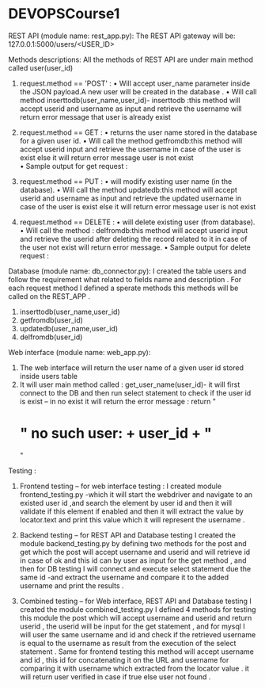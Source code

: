 # DEVOPSCourse1

REST API (module name: rest_app.py):
The REST API gateway will be: 127.0.0.1:5000/users/<USER_ID>

Methods descriptions: 
All the methods of  REST API  are under main method called user(user_id)
1.	request.method == 'POST' :
•	Will accept user_name parameter inside the JSON payload.A new user will be created in the database .
•	Will call method inserttodb(user_name,user_id)- inserttodb :this method will accept userid and username as input and retrieve the username will return error message that user is already exist


2.	 request.method == GET :
•	returns the user name stored in the database for a given user id. 
•	Will call the method getfromdb:this method will accept userid  input and retrieve the username in case of the user is exist else it will return error message user is not exist  
•	Sample output  for get request : 


3.	request.method == PUT :
•	will modify existing user name (in the database).
•	Will call the method updatedb:this method will accept userid and username as input and retrieve the  updated username in case of the user is exist else it will return error message user is not exist

4.	request.method == DELETE :
•	will delete existing user (from database).
•	Will call the method : delfromdb:this method will accept userid  input and retrieve the userid after deleting the record related to  it  in case of the user not exist   will return error message.
•	Sample output  for delete request : 



Database (module name: db_connector.py):
I created the table users and  follow the requirement  what related to  fields name and  description . 
For each request method I defined a sperate methods this methods will be called on the REST_APP . 
1.	inserttodb(user_name,user_id)
2.	getfromdb(user_id)
3.	updatedb(user_name,user_id)
4.	delfromdb(user_id) 


Web interface (module name: web_app.py):
1.	The web interface will return the user name of a given user id stored inside users table
2.	It will user main method called : get_user_name(user_id)- it will first connect to the DB and then run select statement to check if the user id is exist – in no exist it will return the error message : return "<H1 id='error'>" no such user: + user_id + "</H1>" 


Testing  : 
1.	Frontend testing – for web interface testing :
     I created module frontend_testing.py -which it will start the webdriver and navigate to an existed user id  ,and search the element by user id and then it will validate if this element if enabled  and then it will extract the value by locator.text and print this value which it will represent the username  . 

2.	Backend testing – for REST API and Database testing 
I created the module backend_testing.py by  defining two methods for the post and get which the post  will  accept username and userid and will retrieve  id in case of ok and this id can by  user as input for the get  method , and then for DB testing I will connect and execute select statement due the same id  -and extract the username  and compare it to the added username and print the results . 

3.	Combined testing – for Web interface, REST API and Database testing
I created the module combined_testing.py I defined 4 methods for testing this module the post which will accept username and userid and return userid , the userid will be input for the get statement , and for mysql I will  user the same username and id and check if the retrieved username is equal to the username as  result from the execution of the select statement . 
Same for frontend testing this method will accept username and id , this id for concatenating it on the  URL and  username for comparing it with username which extracted from the locator value . it will return user verified in case if true else user not found . 

















